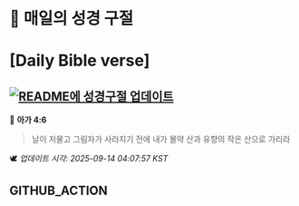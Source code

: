 # 🙏 매일의 성경 구절
# [Daily Bible verse]
## [![README에 성경구절 업데이트](https://github.com/DONGSUKA/first_test/actions/workflows/update-readme-bible.yml/badge.svg)](https://github.com/DONGSUKA/first_test/actions/workflows/update-readme-bible.yml)
<!-- START_BIBLE_VERSE -->
📖 **아가 4:6**
> 날이 저물고 그림자가 사라지기 전에 내가 몰약 산과 유향의 작은 산으로 가리라

🕊️ _업데이트 시각: 2025-09-14 04:07:57 KST_
  <!-- END_BIBLE_VERSE -->
## GITHUB_ACTION
